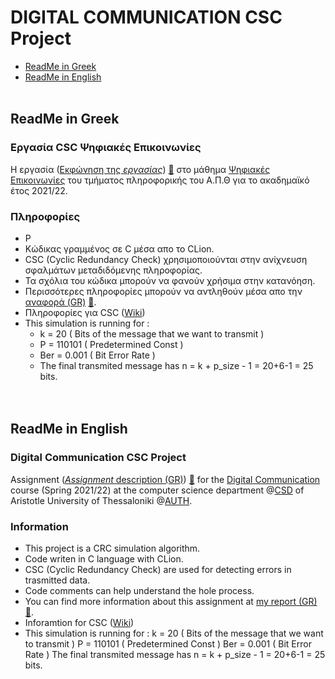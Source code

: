 # DIGITAL COMMUNICATION CSC Project

- [ReadMe in Greek](https://github.com/tsingi-chris/Digital-Comunication-CSC/blob/master/README.md#readme-in-greek)
- [ReadMe in English](https://github.com/tsingi-chris/Digital-Comunication-CSC/blob/master/README.md#readme-in-english)
<br /><br />
## ReadMe in Greek

### Εργασία CSC Ψηφιακές Επικοινωνίες 
H εργασία ([Εκφώνηση της *εργασίας*](https://github.com/tsingi-chris/Digital-Comunication-CSC/blob/master/DC-PROJECT-2021-2022.pdf)) [💾](https://github.com/tsingi-chris/Digital-Comunication-CSC/raw/master/DC-PROJECT-2021-2022.pdf) στο μάθημα [Ψηφιακές Επικοινωνίες](https://elearning.auth.gr/course/view.php?id=4101) του τμήματος πληροφορικής του Α.Π.Θ για το ακαδημαϊκό έτος 2021/22. <br/>

### Πληροφορίες
- P
- Κώδικας γραμμένος σε C μέσα απο το CLion.
- CSC (Cyclic Redundancy Check) χρησιμοποιούνται στην ανίχνευση σφαλμάτων μεταδιδόμενης πληροφορίας.
- Τα σχόλια του κώδικα μπορούν να φανούν χρήσιμα στην κατανόηση.
- Περισσότερες πληροφορίες μπορούν να αντληθούν μέσα απο την [αναφορά (GR)](https://github.com/tsingi-chris/Digital-Comunication-CSC/blob/master/DC-CSC%20REPORT.pdf) [💾](https://github.com/tsingi-chris/Digital-Comunication-CSC/raw/master/DC-CSC%20REPORT.pdf).
- Πληροφορίες για CSC ([Wiki](https://en.wikipedia.org/wiki/Cyclic_redundancy_check))
- This simulation is running for :
    - k = 20 ( Bits of the message that we want to transmit )
    - P = 110101 ( Predetermined Const )
    - Ber = 0.001 ( Bit Error Rate )
    - The final transmited message has n = k + p_size - 1 = 20+6-1 = 25 bits.
    <br /> <br /> <br />

## ReadMe in English

### Digital Communication CSC Project
Assignment ([*Assignment* description (GR)](https://github.com/tsingi-chris/Digital-Comunication-CSC/blob/master/DC-PROJECT-2021-2022.pdf))  [💾](https://github.com/tsingi-chris/Digital-Comunication-CSC/raw/master/DC-PROJECT-2021-2022.pdf) for the [Digital Communication](https://elearning.auth.gr/course/view.php?id=4101) course (Spring 2021/22) at the computer science department @[CSD](https://www.csd.auth.gr/en/) of Aristotle University of Thessaloniki @[AUTH](https://www.auth.gr/en/). 

### Information
- This project is a CRC simulation algorithm.
- Code writen in C language with CLion.
- CSC (Cyclic Redundancy Check) are used for detecting errors in trasmitted data.
- Code comments can help understand the hole process.
- You can find more information about this assignment at [my report (GR)](https://github.com/tsingi-chris/Digital-Comunication-CSC/blob/master/DC-CSC%20REPORT.pdf) [💾](https://github.com/tsingi-chris/Digital-Comunication-CSC/raw/master/DC-CSC%20REPORT.pdf).
- Inforamtion for CSC ([Wiki](https://en.wikipedia.org/wiki/Cyclic_redundancy_check))
- This simulation is running for :
    k = 20 ( Bits of the message that we want to transmit )
    P = 110101  ( Predetermined Const )
    Ber = 0.001 ( Bit Error Rate )
    The final transmited message has n = k + p_size - 1 = 20+6-1 = 25 bits. 

